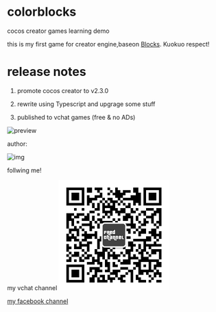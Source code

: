 # colorblocks
cocos creator games learning demo 

this is my first game for creator engine,baseon [Blocks](https://github.com/KuoKuo666/Blocks).  Kuokuo respect!

# release notes

1. promote cocos creator to v2.3.0

2. rewrite using Typescript and upgrage some stuff

3. published to vchat games  (free & no ADs)

![preview](https://raw.githubusercontent.com/fanfq/colorblocks/master/release/qrcode.jpg)


author:

![img](https://raw.githubusercontent.com/fanfq/creator_ws_protobuf_client/master/fred_40x40_write.png)
 
follwing me!

my vchat channel
![qrcode](https://raw.githubusercontent.com/fanfq/springboot_netty_websocket_protobuffer/master/dist/vcqrcode.jpg)

[my facebook channel](https://www.facebook.com/FredChannel-100585011578160/)
